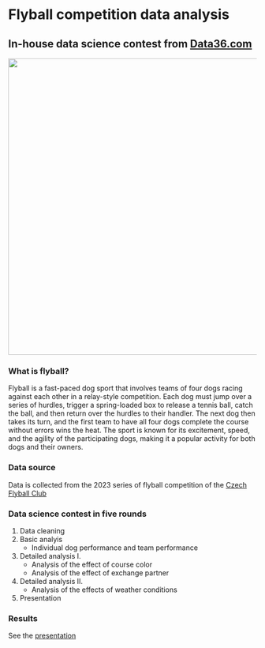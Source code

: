 # Flyball competition data analysis

## In-house data science contest from [Data36.com](https://data36.com)

<p align="center">
  <img src="https://dataklub.hu/wp-content/uploads/2024/02/data-science-verseny-magyar-1024x585.png" width="600"/>
</p>

### What is flyball?

Flyball is a fast-paced dog sport that involves teams of four dogs racing against each other in a relay-style competition. Each dog must jump over a series of hurdles, trigger a spring-loaded box to release a tennis ball, catch the ball, and then return over the hurdles to their handler. The next dog then takes its turn, and the first team to have all four dogs complete the course without errors wins the heat. The sport is known for its excitement, speed, and the agility of the participating dogs, making it a popular activity for both dogs and their owners.

### Data source

Data is collected from the 2023 series of flyball competition of the [Czech Flyball Club](https://flyball.cz/)

### Data science contest in five rounds

1. Data cleaning
1. Basic analyis
    - Individual dog performance and team performance
1. Detailed analysis I.
    - Analysis of the effect of course color
    - Analysis of the effect of exchange partner
1. Detailed analysis II.
    - Analysis of the effects of weather conditions
1. Presentation

### Results

See the [presentation](https://github.com/dzsobacsi/flyball-project/blob/master/presentation/Flyball%20project%20-%20Berki.pdf)